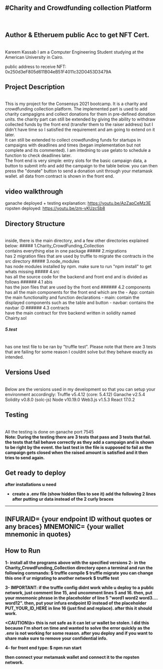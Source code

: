#Charity and Crowdfunding collection Platform
----
<br>

## Author & Etheruem public Acc to get NFT Cert.

<br>
Kareem Kassab
I am a Computer Engineering Student studying at the American University in Cairo.

public address to receive NFT: 
0x250d3eF805d611B04eB51F4011c32D0453D3479A

## Project Description
<br>
This is my project for the Consensys 2021 bootcamp. It is a charity and crowdfunding collection platform. The implemented part is used to add charity campagigns and collect donations for them in pre-defined donation units. the charity part can still be extended by giving the ability to withdraw collected funds by the front end (transfer them to the raiser address) but I didn't have time so I satisfied the requirement and am going to extend on it later. 
<br>
It can still be extended to collect crowdfunding funds for startups in campaigns with deadlines and times (began implementation but not complete and its commented). I am intedning to use gelato to schedule a function to check deadlines later.
<br>
The front end is very simple: entry slots for the basic campaign data, a button to submit info and add the campaign to the table below. you can then press the "donate" button to send a donation unit through your metamask wallet. all data from contract is shown in the front end.

## video walkthrough
ganache deployed + testing explanation: https://youtu.be/AzZapCeMz3E
ropsten deployed: https://youtu.be/zm-vKUzcSb8


## Directory Structure
<br>
inside, there is the main directory, and a few other directories explained below:
##### 1.Charity_CrowdFunding_Collection
<br>
contains everything else in one package
##### 2.migrations
<br>
has 2 migration files that are used by truffle to migrate the contracts in the src directory
##### 3.node_modules
<br>
has node modules installed by npm. make sure to run "npm install" to get whats missing
##### 4.src
<br>
has all the source code for the backend and front end and is divided as follows
###### 4.1 abis
<br>
has the json files that are used by the front end
###### 4.2 components
<br>
has all the main components for the front end which are the 
- App: contain the main functionality and function declarations
- main: contain the displayed components such as the table and button
- navbar: contains the navbar :D
###### 4.3 contracts
<br>
have the main contract for thre backend written in solidity named Chairty.sol

##### 5.test
<br>
has one test file to be ran by "truffle test". Please note that there are 3 tests that are failing for some reason I couldnt solve but they behave exactly as intended.

## Versions Used
<br>
Below are the versions used in my development so that you can setup your environment accordingly: 
Truffle v5.4.12 (core: 5.4.12)
Ganache v2.5.4
Solidity v0.8.0 (solc-js)
Node v10.19.0
Web3.js v1.5.3
React 17.0.2

## Testing
<br>
All the testing is done on ganache port 7545
<br>
<b>Note: During the testing there are 3 tests that pass and 3 tests that fail. the tests that fail behave correctly as they add a campaign and is shown to be right by the event. the last test in the file is supposed to fail as the campaign gets closed when the raised amount is satisfied and it then tries to send again.

## Get ready to deploy
after installations u need
- create a .env file (show hidden files to see it)
add the following 2 lines after putting ur data instead of the 2 curly braces
----
INFURAID= {your endpoint ID without quotes or any braces}
MNEMONIC= {your wallet mnemonic in quotes}
----
## How to Run
1- install all the programs above with the specified versions
2- in the Charity_CrowdFunding_Collection directory open a terminal and run the following commands:
$ truffle compile
$ truffle migrate                 you can change this one if ur migrating to another network
$ truffle test

3- IMPORTANT: if the truffle config didnt work while u deploy to a public network, just comment line 15, and uncomment lines 5 and 16. then, put your mnemonic phrase in the placeholder of line 5 "word1 word2 word3.... word12". then, put your infura endpoint ID instead of the placeholder PUT_YOUR_ID_HERE in line 16 (just find and replace). after this it should work.

<b><CAUTION\b> this is not safe as it can let ur wallet be stolen. I did this because I'm short on time and wanted to solve the error quickly as the .env is not working for some reason. after you deploy and if you want to share make sure to remove your confidential info.

4- for front end type:
$ npm run start

then connect your metamask wallet and connect it to the ropsten network.
